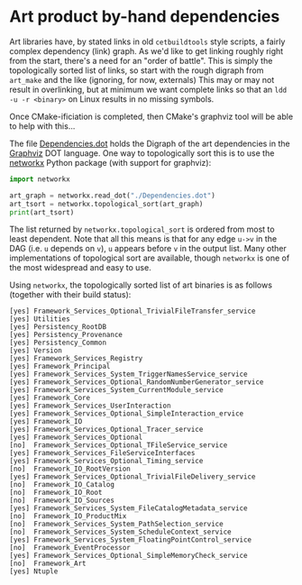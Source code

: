 Art product by-hand dependencies
================================
Art libraries have, by stated links in old `cetbuildtools` style scripts,
a fairly complex dependency (link) graph. As we'd like to get linking
roughly right from the start, there's a need for an "order of battle".
This is simply the topologically sorted list of links, so start with the
rough digraph from `art_make` and the like (ignoring, for now, externals)
This may or may not result in overlinking, but at minimum we want complete
links so that an `ldd -u -r <binary>` on Linux results in no missing symbols.

Once CMake-ificiation is completed, then CMake's graphviz tool will be
able to help with this...

The file [Dependencies.dot](Dependencies.dot) holds the Digraph of the
art dependencies in the [Graphviz](http://www.graphviz.org) DOT language.
One way to topologically sort this is to use the [networkx](https://networkx.github.io) Python package (with support for graphviz):

```python
import networkx

art_graph = networkx.read_dot("./Dependencies.dot")
art_tsort = networkx.topological_sort(art_graph)
print(art_tsort)
```

The list returned by `networkx.topological_sort` is ordered
from most to least dependent. Note that all this means is that for
any edge `u->v` in the DAG (i.e. `u` depends on `v`), `u` appears
before `v` in the output list. Many other implementations of topological
sort are available, though `networkx` is one of the most widespread and
easy to use.

Using `networkx`, the topologically sorted list of art binaries is
as follows (together with their build status):

```
[yes] Framework_Services_Optional_TrivialFileTransfer_service
[yes] Utilities
[yes] Persistency_RootDB
[yes] Persistency_Provenance
[yes] Persistency_Common
[yes] Version
[yes] Framework_Services_Registry
[yes] Framework_Principal
[yes] Framework_Services_System_TriggerNamesService_service
[yes] Framework_Services_Optional_RandomNumberGenerator_service
[yes] Framework_Services_System_CurrentModule_service
[yes] Framework_Core
[yes] Framework_Services_UserInteraction
[yes] Framework_Services_Optional_SimpleInteraction_ervice
[yes] Framework_IO
[yes] Framework_Services_Optional_Tracer_service
[yes] Framework_Services_Optional
[no]  Framework_Services_Optional_TFileService_service
[yes] Framework_Services_FileServiceInterfaces
[yes] Framework_Services_Optional_Timing_service
[no]  Framework_IO_RootVersion
[yes] Framework_Services_Optional_TrivialFileDelivery_service
[no]  Framework_IO_Catalog
[no]  Framework_IO_Root
[no]  Framework_IO_Sources
[yes] Framework_Services_System_FileCatalogMetadata_service
[no]  Framework_IO_ProductMix
[no]  Framework_Services_System_PathSelection_service
[no]  Framework_Services_System_ScheduleContext_service
[yes] Framework_Services_System_FloatingPointControl_service
[no]  Framework_EventProcessor
[yes] Framework_Services_Optional_SimpleMemoryCheck_service
[no]  Framework_Art
[yes] Ntuple
```
